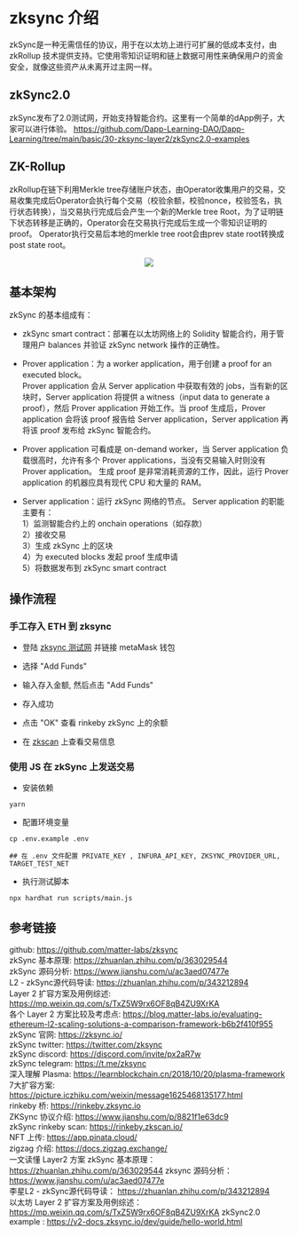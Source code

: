 # zksync 介绍   
zkSync是一种无需信任的协议，用于在以太坊上进行可扩展的低成本支付，由 zkRollup 技术提供支持。它使用零知识证明和链上数据可用性来确保用户的资金安全，就像这些资产从未离开过主网一样。 

## zkSync2.0
zkSync发布了2.0测试网，开始支持智能合约。这里有一个简单的dApp例子，大家可以进行体验。
https://github.com/Dapp-Learning-DAO/Dapp-Learning/tree/main/basic/30-zksync-layer2/zkSync2.0-examples

## ZK-Rollup
zkRollup在链下利用Merkle tree存储账户状态，由Operator收集用户的交易，交易收集完成后Operator会执行每个交易（校验余额，校验nonce，校验签名，执行状态转换），当交易执行完成后会产生一个新的Merkle tree Root，为了证明链下状态转移是正确的，Operator会在交易执行完成后生成一个零知识证明的proof。
Operator执行交易后本地的merkle tree root会由prev state root转换成post state root。  
<center><img src="https://github.com/Dapp-Learning-DAO/Dapp-Learning-Arsenal/blob/main/images/basic/30-zksync-layer2/zkrollup.png?raw=true" /></center>

## 基本架构

zkSync 的基本组成有：

- zkSync smart contract：部署在以太坊网络上的 Solidity 智能合约，用于管理用户 balances 并验证 zkSync network 操作的正确性。

- Prover application：为 a worker application，用于创建 a proof for an executed block。  
  Prover application 会从 Server application 中获取有效的 jobs，当有新的区块时，Server application 将提供 a witness（input data to generate a proof），然后 Prover application 开始工作。当 proof 生成后，Prover application 会将该 proof 报告给 Server application，Server application 再将该 proof 发布给 zkSync 智能合约。

- Prover application 可看成是 on-demand worker，当 Server application 负载很高时，允许有多个 Prover applications，当没有交易输入时则没有 Prover application。
生成 proof 是非常消耗资源的工作，因此，运行 Prover application 的机器应具有现代 CPU 和大量的 RAM。

- Server application：运行 zkSync 网络的节点。
Server application 的职能主要有：  
1）监测智能合约上的 onchain operations（如存款）  
2）接收交易  
3）生成 zkSync 上的区块  
4）为 executed blocks 发起 proof 生成申请  
5）将数据发布到 zkSync smart contract    

## 操作流程  
### 手工存入 ETH 到 zksync   
- 登陆 [zksync 测试网](https://wallet.zksync.io/?network=rinkeby)  并链接 metaMask 钱包  

- 选择 "Add Funds"   

- 输入存入金额, 然后点击 "Add Funds"  

- 存入成功  

- 点击 "OK" 查看 rinkeby zkSync 上的余额  

- 在 [zkscan](https://rinkeby.zkscan.io/) 上查看交易信息  

### 使用 JS 在 zkSync 上发送交易  
- 安装依赖 
```shell
yarn
``` 

- 配置环境变量  
```shell
cp .env.example .env

## 在 .env 文件配置 PRIVATE_KEY , INFURA_API_KEY, ZKSYNC_PROVIDER_URL, TARGET_TEST_NET
```

- 执行测试脚本  
```shell
npx hardhat run scripts/main.js
```

## 参考链接  
github: https://github.com/matter-labs/zksync  
zkSync 基本原理: https://zhuanlan.zhihu.com/p/363029544  
zkSync 源码分析: https://www.jianshu.com/u/ac3aed07477e  
L2 - zkSync源代码导读: https://zhuanlan.zhihu.com/p/343212894   
Layer 2 扩容方案及用例综述: https://mp.weixin.qq.com/s/TxZ5W9rx6OF8qB4ZU9XrKA   
各个 Layer 2 方案比较及考虑点:  https://blog.matter-labs.io/evaluating-ethereum-l2-scaling-solutions-a-comparison-framework-b6b2f410f955  
zkSync 官网: https://zksync.io/  
zkSync twitter: https://twitter.com/zksync  
zkSync discord: https://discord.com/invite/px2aR7w  
zkSync telegram: https://t.me/zksync  
深入理解 Plasma: https://learnblockchain.cn/2018/10/20/plasma-framework   
7大扩容方案: https://picture.iczhiku.com/weixin/message1625468135177.html  
rinkeby 桥:  https://rinkeby.zksync.io  
ZKSync 协议介绍: https://www.jianshu.com/p/8821f1e63dc9  
zkSync rinkeby scan: https://rinkeby.zkscan.io/  
NFT 上传: https://app.pinata.cloud/  
zigzag 介绍:  https://docs.zigzag.exchange/  
一文读懂 Layer2 方案 zkSync 基本原理：https://zhuanlan.zhihu.com/p/363029544
zksync 源码分析： https://www.jianshu.com/u/ac3aed07477e  
李星L2 - zkSync源代码导读： https://zhuanlan.zhihu.com/p/343212894  
以太坊 Layer 2 扩容方案及用例综述： https://mp.weixin.qq.com/s/TxZ5W9rx6OF8qB4ZU9XrKA
zkSync2.0 example : https://v2-docs.zksync.io/dev/guide/hello-world.html

